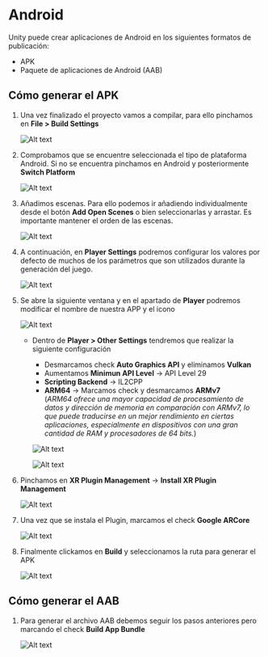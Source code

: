 # Android

Unity puede crear aplicaciones de Android en los siguientes formatos de publicación:
- APK
- Paquete de aplicaciones de Android (AAB)


## Cómo generar el APK

1. Una vez finalizado el proyecto vamos a compilar, para ello pinchamos en **File > Build Settings** 

    ![Alt text](../../images/Build-settings.png)
    
2. Comprobamos que se encuentre seleccionada el tipo de plataforma Android. Si no se encuentra pinchamos en Android y posteriormente **Switch Platform** 
    
    ![Alt text](../../images/switch-platform.png)

3. Añadimos escenas. Para ello podemos ir añadiendo individualmente desde el botón **Add Open Scenes** o bien seleccionarlas y arrastar. Es importante mantener el orden de las escenas.

     ![Alt text](../../images/escenas.png)

4. A continuación, en **Player Settings** podremos configurar los valores por defecto de muchos de los parámetros que son utilizados durante la generación del juego.

    ![Alt text](../../images/player-settings.png)

5. Se abre la siguiente ventana y en el apartado de **Player** podremos modificar el nombre de nuestra APP y el icono 

    ![Alt text](../../images/nombre-app.png)

    - Dentro de **Player > Other Settings** tendremos que realizar la siguiente configuración
        - Desmarcamos check **Auto Graphics API** y eliminamos **Vulkan**
        - Aumentamos **Minimun API Level** -> API Level 29
        - **Scripting Backend** -> IL2CPP
        - **ARM64** -> Marcamos check y desmarcamos **ARMv7**    
            (*ARM64 ofrece una mayor capacidad de procesamiento de datos y dirección de memoria en comparación con ARMv7, lo que puede traducirse en un mejor rendimiento en ciertas aplicaciones, especialmente en dispositivos con una gran cantidad de RAM y procesadores de 64 bits.*)

        ![Alt text](../../images/other-config2.png)

        ![Alt text](../../images/other-config.png)

6. Pinchamos en **XR Plugin Management** -> **Install XR Plugin Management**

    ![Alt text](../../images/XR-plugin.png)

7. Una vez que se instala el Plugin, marcamos el check **Google ARCore**

    ![Alt text](../../images/AR-Core.png)

8. Finalmente clickamos en **Build** y seleccionamos la ruta para generar el APK

    ![Alt text](../../images/build.png)

## Cómo generar el AAB

1. Para generar el archivo AAB debemos seguir los pasos anteriores pero marcando el check **Build App Bundle**

    ![Alt text](../../images/aab.png)